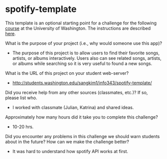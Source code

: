 # spotify-template
This template is an optional starting point for a challenge for the following [course](http://faculty.washington.edu/mikefree/info343/) at the University of Washington.  The instructions are described [here](http://faculty.washington.edu/mikefree/info343/#/challenges/spotify).

What is the purpose of your project (i.e., why would someone use this app)?
- The purpose of this project is to allow users to find their favorite songs, artists, or albums interactively.
Users also can see related songs, artists, or albums while searching so it is very useful to found a new songs.

What is the URL of this project on your student web-server?
- http://students.washington.edu/sangkim1/info343/spotify-template/

Did you receive help from any other sources (classmates, etc.)? If so, please list who.
- I worked with classmate (Julian, Katrina) and shared ideas.

Approximately how many hours did it take you to complete this challenge?
- 10-20 hrs.

Did you encounter any problems in this challenge we should warn students about in the future? How can we make the challenge better?
- It was hard to understand how spotify API works at first.